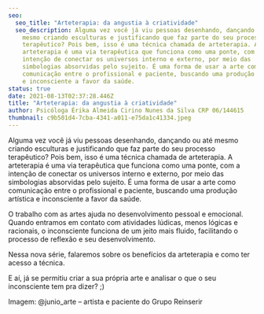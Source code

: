 ```yaml
---
seo:
  seo_title: "Arteterapia: da angustia à criatividade"
  seo_description: Alguma vez você já viu pessoas desenhando, dançando ou até
    mesmo criando esculturas e justificando que faz parte do seu processo
    terapêutico? Pois bem, isso é uma técnica chamada de arteterapia. A
    arteterapia é uma via terapêutica que funciona como uma ponte, com a
    intenção de conectar os universos interno e externo, por meio das
    simbologias absorvidas pelo sujeito. É uma forma de usar a arte como
    comunicação entre o profissional e paciente, buscando uma produção artística
    e inconsciente a favor da saúde.⠀
status: true
date: 2021-08-13T02:37:28.446Z
title: "Arteterapia: da angustia à criatividade"
author: Psicóloga Érika Almeida Cirino Nunes da Silva CRP 06/144615
thumbnail: c9b501d4-7cba-4341-a011-e75da1c41334.jpeg
---
```

Alguma vez você já viu pessoas desenhando, dançando ou até mesmo criando esculturas e justificando que faz parte do seu processo terapêutico? Pois bem, isso é uma técnica chamada de arteterapia. A arteterapia é uma via terapêutica que funciona como uma ponte, com a intenção de conectar os universos interno e externo, por meio das simbologias absorvidas pelo sujeito. É uma forma de usar a arte como comunicação entre o profissional e paciente, buscando uma produção artística e inconsciente a favor da saúde.⠀


O trabalho com as artes ajuda no desenvolvimento pessoal e emocional. Quando entramos em contato com atividades lúdicas, menos lógicas e racionais, o inconsciente funciona de um jeito mais fluido, facilitando o processo de reflexão e seu desenvolvimento. ⠀


Nessa nova série, falaremos sobre os benefícios da arteterapia e como ter acesso a técnica.


E aí, já se permitiu criar a sua própria arte e analisar o que o seu inconsciente tem pra dizer? ;)


Imagem: @junio_arte – artista e paciente do Grupo Reinserir